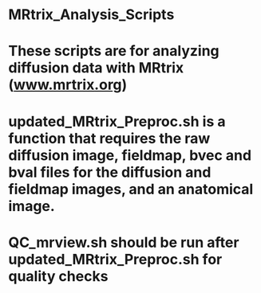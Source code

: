 # MRtrix_Analysis_Scripts

# These scripts are for analyzing diffusion data with MRtrix (www.mrtrix.org)

# updated_MRtrix_Preproc.sh is a function that requires the raw diffusion image, fieldmap, bvec and bval files for the diffusion and fieldmap images, and an anatomical image.

# QC_mrview.sh should be run after updated_MRtrix_Preproc.sh for quality checks

